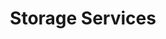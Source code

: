 ---
layout: default
title: Storage Services
nav_order: 40
has_children: true
description: ""
permalink: /storage-services
---